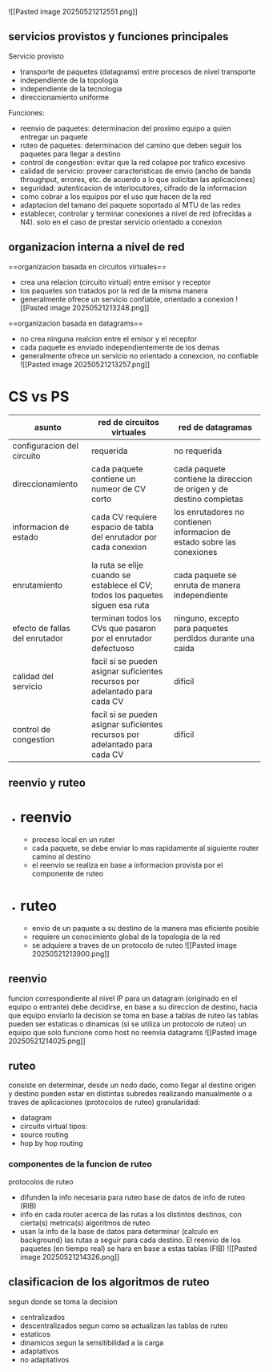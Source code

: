 ![[Pasted image 20250521212551.png]]

## servicios provistos y funciones principales
Servicio provisto
- transporte de paquetes (datagrams) entre procesos de nivel transporte
- independiente de la topologia
- independiente de la tecnologia
- direccionamiento uniforme

Funciones:
- reenvio de paquetes: determinacion del proximo equipo a quien entregar un paquete
- ruteo de paquetes: determinacion del camino que deben seguir los paquetes para llegar a destino
- control de congestion: evitar que la red colapse por trafico excesivo
- calidad de servicio: proveer caracteristicas de envio (ancho de banda throughput, errores, etc. de acuerdo a lo que solicitan las aplicaciones)
- seguridad: autenticacion de interlocutores, cifrado de la informacion
- como cobrar a los equipos por el uso que hacen de la red
- adaptacion del tamano del paquete soportado al MTU de las redes
- establecer, controlar y terminar conexiones a nivel de red (ofrecidas a N4). solo en el caso de prestar servicio orientado a conexion

## organizacion interna a nivel de red
==organizacion basada en circuitos virtuales==
- crea una relacion (circuito virtual) entre emisor y receptor
- los paquetes son tratados por la red de la misma manera
- generalmente ofrece un servicio confiable, orientado a conexion
![[Pasted image 20250521213248.png]]


==organizacion basada en datagrams==
- no crea ninguna realcion entre el emisor y el receptor
- cada paquete es enviado independientemente de los demas
- generalmente ofrece un servicio no orientado a conexcion, no confiable
![[Pasted image 20250521213257.png]]

# CS vs PS

| asunto                         | red de circuitos virtuales                                                     | red de datagramas                                                       |
| ------------------------------ | ------------------------------------------------------------------------------ | ----------------------------------------------------------------------- |
| configuracion del circuito     | requerida                                                                      | no requerida                                                            |
| direccionamiento               | cada paquete contiene un numeor de CV corto                                    | cada paquete contiene la direccion de origen y de destino completas     |
| informacion de estado          | cada CV requiere espacio de tabla del enrutador por cada conexion              | los enrutadores no contienen informacion de estado sobre las conexiones |
| enrutamiento                   | la ruta se elije cuando se establece el CV; todos los paquetes siguen esa ruta | cada paquete se enruta de manera independiente                          |
| efecto de fallas del enrutador | terminan todos los CVs que pasaron por el enrutador defectuoso                 | ninguno, excepto para paquetes perdidos durante una caida               |
| calidad del servicio           | facil si se pueden asignar suficientes recursos por adelantado para cada CV    | dificil                                                                 |
| control de congestion          | facil si se pueden asignar suficientes recursos por adelantado para cada CV    | dificil                                                                 |
## reenvio y ruteo
- # reenvio
	- proceso local en un ruter
	- cada paquete, se debe enviar lo mas rapidamente al siguiente router camino al destino
	- el reenvio se realiza en base a informacion provista por el componente de ruteo
- # ruteo
	- envio de un paquete a su destino de la manera mas eficiente posible
	- requiere un conocimiento global de la topologia de la red
	- se adquiere a traves de un protocolo de ruteo
		![[Pasted image 20250521213900.png]]

## reenvio
funcion correspondiente al nivel IP
para un datagram (originado en el equipo o entrante) debe decidirse, en base a su direccion de destino, hacia que equipo enviarlo
la decision se toma en base a tablas de ruteo
las tablas pueden ser estaticas o dinamicas (si se utiliza un protocolo de ruteo)
un equipo que solo funcione como host no reenvia datagrams
![[Pasted image 20250521214025.png]]


## ruteo
consiste en determinar, desde un nodo dado, como llegar al destino
origen y destino pueden estar en distintas subredes
realizando manualmente o a traves de aplicaciones (protocolos de ruteo)
granularidad:
- datagram 
- circuito virtual
tipos:
- source routing
- hop by hop routing

### componentes de la funcion de ruteo
protocolos de ruteo
- difunden la info necesaria para ruteo
base de datos de info de ruteo (RIB)
- info en cada router acerca de las rutas a los distintos destinos, con cierta(s) metrica(s)
algoritmos de ruteo
- usan la info de la base de datos para determinar (calculo en background) las rutas a seguir para cada destino. El reenvio de los paquetes (en tiempo real) se hara en base a estas tablas (FIB)
![[Pasted image 20250521214326.png]]

## clasificacion de los algoritmos de ruteo
segun donde se toma la decision
- centralizados
- descentralizados
segun como se actualizan las tablas de ruteo
- estaticos
- dinamicos
segun la sensitibilidad a la carga
- adaptativos
- no adaptativos
